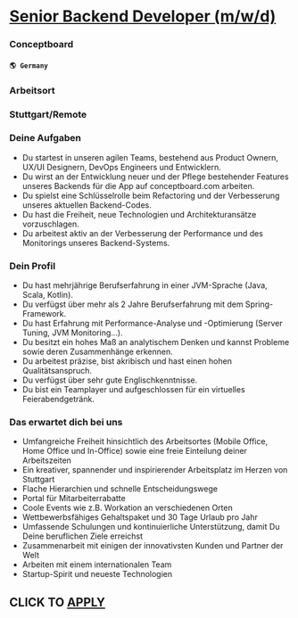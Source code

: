 # [Senior Backend Developer (m/w/d)](https://www.remotewlb.com/apply/senior-backend-developer-m-w-d)  
### Conceptboard  
#### `🌎 Germany`  

### Arbeitsort

### ​Stuttgart/Remote

### Deine Aufgaben

  * Du startest in unseren agilen Teams, bestehend aus Product Ownern, UX/UI Designern, DevOps Engineers und Entwicklern.
  * Du wirst an der Entwicklung neuer und der Pflege bestehender Features unseres Backends für die App auf conceptboard.com arbeiten.
  * Du spielst eine Schlüsselrolle beim Refactoring und der Verbesserung unseres aktuellen Backend-Codes.
  * Du hast die Freiheit, neue Technologien und Architekturansätze vorzuschlagen.
  * Du arbeitest aktiv an der Verbesserung der Performance und des Monitorings unseres Backend-Systems.

  

### Dein Profil

  * Du hast mehrjährige Berufserfahrung in einer JVM-Sprache (Java, Scala, Kotlin).
  * Du verfügst über mehr als 2 Jahre Berufserfahrung mit dem Spring-Framework.
  * Du hast Erfahrung mit Performance-Analyse und -Optimierung (Server Tuning, JVM Monitoring...).
  * Du besitzt ein hohes Maß an analytischem Denken und kannst Probleme sowie deren Zusammenhänge erkennen.
  * Du arbeitest präzise, bist akribisch und hast einen hohen Qualitätsanspruch.
  * Du verfügst über sehr gute Englischkenntnisse.
  * Du bist ein Teamplayer und aufgeschlossen für ein virtuelles Feierabendgetränk.

  
  
  

### Das erwartet dich bei uns

  * Umfangreiche Freiheit hinsichtlich des Arbeitsortes (Mobile Office, Home Office und In-Office) sowie eine freie Einteilung deiner Arbeitszeiten
  * Ein kreativer, spannender und inspirierender Arbeitsplatz im Herzen von Stuttgart 
  * Flache Hierarchien und schnelle Entscheidungswege
  * Portal für Mitarbeiterrabatte
  * Coole Events wie z.B. Workation an verschiedenen Orten
  * Wettbewerbsfähiges Gehaltspaket und 30 Tage Urlaub pro Jahr
  * Umfassende Schulungen und kontinuierliche Unterstützung, damit Du Deine beruflichen Ziele erreichst
  * Zusammenarbeit mit einigen der innovativsten Kunden und Partner der Welt
  * Arbeiten mit einem internationalen Team
  * Startup-Spirit und neueste Technologien 

  
## CLICK TO [APPLY](https://www.remotewlb.com/apply/senior-backend-developer-m-w-d)

